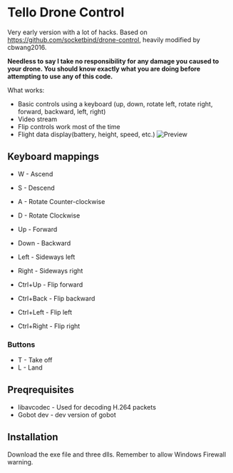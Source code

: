 # Tello Drone Control

Very early version with a lot of hacks. Based on https://github.com/socketbind/drone-control, heavily modified by cbwang2016.

**Needless to say I take no responsibility for any damage you caused to your drone. You should know exactly what you are doing before attempting to use any of this code.**

What works:
* Basic controls using a keyboard (up, down, rotate left, rotate right, forward, backward, left, right)
* Video stream
* Flip controls work most of the time
* Flight data display(battery, height, speed, etc.)
![Preview](https://cbwang2016.github.io/images/Drone%20Control%202018_5_18%209_10_40.png)

## Keyboard mappings

- W - Ascend
- S - Descend
- A - Rotate Counter-clockwise
- D - Rotate Clockwise

- Up - Forward
- Down - Backward
- Left - Sideways left
- Right - Sideways right

- Ctrl+Up - Flip forward
- Ctrl+Back - Flip backward
- Ctrl+Left - Flip left
- Ctrl+Right - Flip right

### Buttons
- T - Take off
- L - Land

## Preqrequisites

* libavcodec - Used for decoding H.264 packets
* Gobot dev - dev version of gobot

## Installation

Download the exe file and three dlls. Remember to allow Windows Firewall warning.